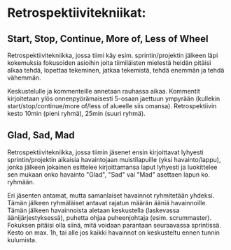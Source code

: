 # Retrospektiivitekniikat:
## Start, Stop, Continue, More of, Less of Wheel
Retrospektiivitekniikka, jossa tiimi käy esim. sprintin/projektin jälkeen läpi kokemuksia fokusoiden asioihin joita tiimiläisten mielestä heidän pitäisi alkaa tehdä, lopettaa tekeminen, jatkaa tekemistä, tehdä enemmän ja tehdä vähemmän. 

Keskustelulle ja kommenteille annetaan rauhassa aikaa. Kommentit kirjoitetaan ylös onnenpyörämaisesti 5-osaan jaettuun ympyrään (kullekin start/stop/continue/more of/less of alueelle siis omansa). Retrospektiivin kesto 10min (pieni ryhmä), 25min (suuri ryhmä).


## Glad, Sad, Mad
Retrospektiivitekniikka, jossa tiimin jäsenet ensin kirjoittavat lyhyesti sprintin/projektin aikaisia havaintojaan muistilapuille (yksi havainto/lappu), jonka jälkeen jokainen esittelee kirjoittamansa laput lyhyesti ja luokittelee sen mukaan onko havainto "Glad", "Sad" vai "Mad" asettaen lapun ko. ryhmään. 

Eri jäsenten antamat, mutta samanlaiset havainnot ryhmitetään yhdeksi. Tämän jälkeen ryhmäläiset antavat rajatun määrän ääniä havainnoille. Tämän jälkeen havainnoista aletaan keskustella (laskevassa äänijärjestyksessä), puhetta ohjaa puheenjohtaja (esim. scrummaster). Fokuksen pitäisi olla siinä, mitä voidaan parantaan seuraavassa sprintissä. Kesto on max. 1h, tai alle jos kaikki havainnot on keskusteltu ennen tunnin kulumista. 
